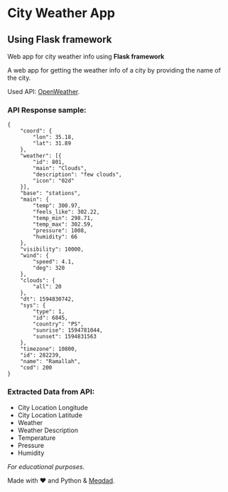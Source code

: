 # City Weather App

## Using Flask framework

Web app for city weather info using **Flask framework**

A web app for getting the weather info of a city by providing the name of the city.

Used API: [OpenWeather](https://openweathermap.org/).

### API Response sample:

```
{
	"coord": {
		"lon": 35.18,
		"lat": 31.89
	},
	"weather": [{
		"id": 801,
		"main": "Clouds",
		"description": "few clouds",
		"icon": "02d"
	}],
	"base": "stations",
	"main": {
		"temp": 300.97,
		"feels_like": 302.22,
		"temp_min": 298.71,
		"temp_max": 302.59,
		"pressure": 1008,
		"humidity": 66
	},
	"visibility": 10000,
	"wind": {
		"speed": 4.1,
		"deg": 320
	},
	"clouds": {
		"all": 20
	},
	"dt": 1594830742,
	"sys": {
		"type": 1,
		"id": 6845,
		"country": "PS",
		"sunrise": 1594781044,
		"sunset": 1594831563
	},
	"timezone": 10800,
	"id": 282239,
	"name": "Ramallah",
	"cod": 200
}
```

### Extracted Data from API:

- City Location Longitude
- City Location Latitude
- Weather
- Weather Description
- Temperature
- Pressure
- Humidity

_For educational purposes_.

Made with ❤️ and Python & [Meqdad](https://twitter.com/MeqdadDev).
